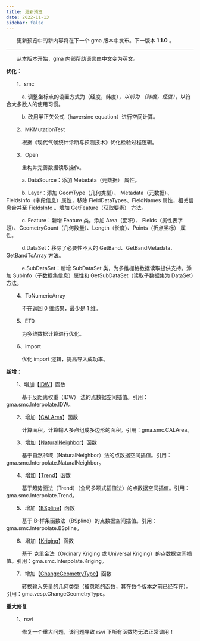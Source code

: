 ```yaml
---
title: 更新预览
date: 2022-11-13
sidebar: false
---
```


&emsp;　更新预览中的新内容将在下一个 gma 版本中发布。下一版本 **1.1.0** 。

---

&emsp;　从本版本开始，gma 内部帮助语言由中文变为英文。

<font color="#3CB371"><i class="fab fa-superpowers"></i></font> **优化：**

&emsp;　1、smc

&emsp;　　a. 调整坐标点的设置方式为（经度，纬度），*以前为 （纬度，经度）*，以符合大多数人的使用习惯。

&emsp;　　b. 改用半正矢公式（haversine equation）进行空间计算。

&emsp;　2、MKMutationTest

&emsp;　　根据《现代气候统计诊断与预测技术》优化检验过程逻辑。

&emsp;　3、Open

&emsp;　　重构并完善数据读取操作。

&emsp;　　a. DataSource：添加 Metadata（元数据） 属性。

&emsp;　　b. Layer：添加 GeomType（几何类型）、 Metadata（元数据）、FieldsInfo（字段信息）属性，移除 FieldDataTypes、FieldNames 属性，相关信息合并至 FieldsInfo 。增加 GetFeature（获取要素） 方法。

&emsp;　　c. Feature：新增 Feature 类。添加 Area（面积）、 Fields（属性表字段）、GeometryCount（几何数量）、Length（长度）、Points（折点坐标） 属性。

&emsp;　　d.DataSet：移除了必要性不大的 GetBand、GetBandMetadata、GetBandToArray 方法。

&emsp;　　e.SubDataSet：新增 SubDataSet 类，为多维栅格数据读取提供支持。添加 SubInfo（子数据集信息）属性和 GetSubDataSet（读取子数据集为 DataSet）方法。

&emsp;　4、ToNumericArray

&emsp;　　不在返回 0 维结果，最少是 1 维。

&emsp;　5、ET0

&emsp;　　为多维数据计算进行优化。

&emsp;　6、import

&emsp;　　优化 import 逻辑，提高导入成功率。

<font color="#616AE5"><i class="fas fa-award"></i></font> **新增：**

&emsp;　1、增加【[IDW](/UserGuide/smc/Interpolate/IDW.html)】函数

&emsp;　　基于反距离权重（IDW） 法的点数据空间插值。引用：gma.smc.Interpolate.IDW。

&emsp;　2、增加【[CALArea](/UserGuide/smc/CALArea.html)】函数

&emsp;　　计算面积。计算输入多点组成多边形的面积。引用：gma.smc.CALArea。

&emsp;　3、增加【[NaturalNeighbor](/UserGuide/smc/Interpolate/NaturalNeighbor.html)】函数

&emsp;　　基于自然邻域（NaturalNeighbor）法的点数据空间插值。引用：gma.smc.Interpolate.NaturalNeighbor。

&emsp;　4、增加【[Trend](/UserGuide/smc/Interpolate/Trend.html)】函数

&emsp;　　基于趋势面法（Trend）（全局多项式插值法）的点数据空间插值。引用：gma.smc.Interpolate.Trend。

&emsp;　5、增加【[BSpline](/UserGuide/smc/Interpolate/BSpline.html)】函数

&emsp;　　基于 B-样条函数法（BSpline）的点数据空间插值。引用：gma.smc.Interpolate.BSpline。

&emsp;　6、增加【[Kriging](/UserGuide/smc/Interpolate/Kriging.html)】函数

&emsp;　　基于 克里金法（Ordinary Kriging 或 Universal Kriging）的点数据空间插值。引用：gma.smc.Interpolate.Kriging。

&emsp;　7、增加【[ChangeGeometryType](/UserGuide/vesp/ChangeGeometryType.html)】函数

&emsp;　　转换输入矢量的几何类型（被忽略的函数，其在数个版本之前已经存在）。引用：gma.vesp.ChangeGeometryType。

<font color="#FFA500"><i class="fas fa-tools"></i></font> **重大修复**

&emsp;　1、rsvi

&emsp;　　修复一个重大问题，该问题导致 rsvi 下所有函数均无法正常调用！

